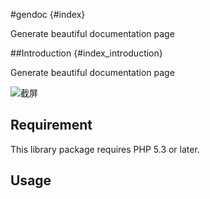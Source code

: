 #gendoc {#index}

Generate beautiful documentation page


##Introduction {#index_introduction}

Generate beautiful documentation page


![截屏](img/shoot.png)

Requirement
-----------

This library package requires 	PHP 5.3 or later.



Usage
-----



